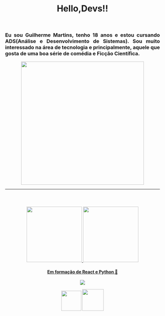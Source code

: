 <body>
<header>
	<h1 align="center">Hello,Devs!!</h1> <br>
	<h3 align="justify">Eu sou Guilherme Martins, tenho 18 anos e estou cursando ADS(Análise e Desenvolvimento de Sistemas). Sou muito interessado na área de tecnologia e principalmente, aquele que gosta de uma boa série de comédia e Ficção Científica.</h3>
	<div align="center">
		<img src="https://i.chzbgr.com/full/9692994560/h5280E757"width="400px" height="400px">
	</div>
	<hr>
</header>
<div align="center">
 <a href="https://github.com/GuilhermeMLeal">
 <img height="180em" src="https://github-readme-stats.vercel.app/api/top-langs/?username=GuilhermeMLeal&layout=compact&langs_count=7&theme=dracula"/>
 <img height="180em" src="https://github-readme-stats.vercel.app/api?username=GuilhermeMLeal&show_icons=true&theme=dracula&include_all_commits=true&count_private=true"/>
</div>	
<h4 align="center"> 
	Em formação de React e Python 🚀 <br>
</h4>
<p align="center">
  <a href="https://skillicons.dev">
    <img src="https://skillicons.dev/icons?i=py,react" />
  </a>
</p>



<div align="center" justify-content="center">
	<a href="https://www.linkedin.com/in/guilhermeml1fernandes/"><img src="https://static.vecteezy.com/system/resources/previews/018/930/585/original/linkedin-logo-linkedin-icon-transparent-free-png.png"  width="65px" height="65px"></a>
	<a href="https://www.instagram.com/guilherme.mleal/"><img src="https://static.vecteezy.com/system/resources/previews/018/930/473/original/instagram-logo-instagram-icon-transparent-free-png.png"  width="70px" height="70px" ></a>
</div>

</body>



          
